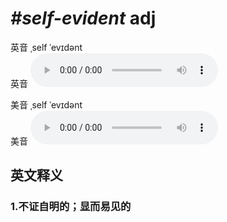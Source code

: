 # ***\#self-evident*** adj
英音 ˌself ˈevɪdənt  
英音
<audio src="./media/self-evident1_AAC.aac" controls="controls"></audio>

美音 ˌself ˈevɪdənt  
美音
<audio src="./media/self-evident2_AAC.aac" controls="controls"></audio>



  

英文释义
---
### 1.**不证自明的；显而易见的**  


